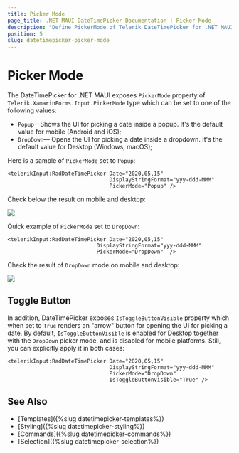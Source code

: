 ```yaml
---
title: Picker Mode
page_title: .NET MAUI DateTimePicker Documentation | Picker Mode
description: "Define PickerMode of Telerik DateTimePicker for .NET MAUI to either DropDown or Popup."
position: 5
slug: datetimepicker-picker-mode
---  
```


# Picker Mode

The DateTimePicker for .NET MAUI exposes `PickerMode` property of `Telerik.XamarinForms.Input.PickerMode` type which can be set to one of the following values:

* `Popup`&mdash;Shows the UI for picking a date inside a popup. It's the default value for mobile (Android and iOS);
* `DropDown`&mdash; Opens the UI for picking a date inside a dropdown. It's the default value for Desktop (Windows, macOS);

Here is a sample of `PickerMode` set to `Popup`:

```XAML
<telerikInput:RadDateTimePicker Date="2020,05,15" 
								DisplayStringFormat="yyy-ddd-MMM" 
								PickerMode="Popup" />
```

Check below the result on mobile and desktop:

![](images/datepicker-pickermode-popup.png)

Quick example of `PickerMode` set to `DropDown`:

```XAML
<telerikInput:RadDateTimePicker Date="2020,05,15" 
							DisplayStringFormat="yyy-ddd-MMM" 
							PickerMode="DropDown"  />
```

Check the result of `DropDown` mode on mobile and desktop:

![](images/datepicker-pickermode-dropdown.png)

## Toggle Button

In addition, DateTimePicker exposes `IsToggleButtonVisible` property which when set to `True` renders an "arrow" button for opening the UI for picking a date. By default, `IsToggleButtonVisible` is enabled for Desktop together with the `DropDown` picker mode, and is disabled for mobile platforms. Still, you can explicitly apply it in both cases:

```XAML
<telerikInput:RadDateTimePicker Date="2020,05,15" 
								DisplayStringFormat="yyy-ddd-MMM" 
								PickerMode="DropDown"
								IsToggleButtonVisible="True" />
```

## See Also

- [Templates]({%slug datetimepicker-templates%})
- [Styling]({%slug datetimepicker-styling%})
- [Commands]({%slug datetimepicker-commands%})
- [Selection]({%slug datetimepicker-selection%})
